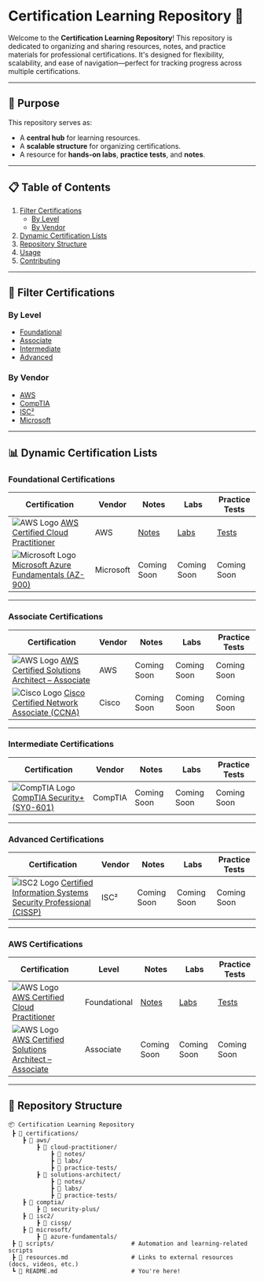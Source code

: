 # Certification Learning Repository 📘

Welcome to the **Certification Learning Repository**! This repository is dedicated to organizing and sharing resources, notes, and practice materials for professional certifications. It's designed for flexibility, scalability, and ease of navigation—perfect for tracking progress across multiple certifications.

---

## 🎯 Purpose

This repository serves as:
- A **central hub** for learning resources.
- A **scalable structure** for organizing certifications.
- A resource for **hands-on labs**, **practice tests**, and **notes**.

---

## 📋 Table of Contents

1. [Filter Certifications](#filter-certifications)
    - [By Level](#by-level)
    - [By Vendor](#by-vendor)
2. [Dynamic Certification Lists](#dynamic-certification-lists)
3. [Repository Structure](#repository-structure)
4. [Usage](#usage)
5. [Contributing](#contributing)

---

## 🔎 Filter Certifications

### By Level
- [Foundational](#foundational-certifications)
- [Associate](#associate-certifications)
- [Intermediate](#intermediate-certifications)
- [Advanced](#advanced-certifications)

### By Vendor
- [AWS](#aws-certifications)
- [CompTIA](#comptia-certifications)
- [ISC²](#isc²-certifications)
- [Microsoft](#microsoft-certifications)

---

## 📊 Dynamic Certification Lists

### Foundational Certifications
| Certification                                         | Vendor       | Notes                       | Labs                   | Practice Tests        |
|-------------------------------------------------------|--------------|-----------------------------|------------------------|-----------------------|
| ![AWS Logo](https://img.shields.io/badge/AWS-%23FF9900?style=flat&logo=amazonaws&logoColor=white) [AWS Certified Cloud Practitioner](https://aws.amazon.com/certification/certified-cloud-practitioner/) | AWS          | [Notes](certifications/aws/cloud-practitioner/notes) | [Labs](certifications/aws/cloud-practitioner/labs) | [Tests](certifications/aws/cloud-practitioner/practice-tests) |
| ![Microsoft Logo](https://img.shields.io/badge/Microsoft-%230078D4?style=flat&logo=microsoft&logoColor=white) [Microsoft Azure Fundamentals (AZ-900)](https://learn.microsoft.com/en-us/certifications/azure-fundamentals/) | Microsoft    | Coming Soon                 | Coming Soon            | Coming Soon           |

---

### Associate Certifications
| Certification                                         | Vendor       | Notes                       | Labs                   | Practice Tests        |
|-------------------------------------------------------|--------------|-----------------------------|------------------------|-----------------------|
| ![AWS Logo](https://img.shields.io/badge/AWS-%23FF9900?style=flat&logo=amazonaws&logoColor=white) [AWS Certified Solutions Architect – Associate](https://aws.amazon.com/certification/certified-solutions-architect-associate/) | AWS          | Coming Soon                 | Coming Soon            | Coming Soon           |
| ![Cisco Logo](https://img.shields.io/badge/Cisco-%23007BFF?style=flat&logo=cisco&logoColor=white) [Cisco Certified Network Associate (CCNA)](https://www.cisco.com/c/en/us/training-events/training-certifications/certifications/associate/ccna.html) | Cisco        | Coming Soon                 | Coming Soon            | Coming Soon           |

---

### Intermediate Certifications
| Certification                                         | Vendor       | Notes                       | Labs                   | Practice Tests        |
|-------------------------------------------------------|--------------|-----------------------------|------------------------|-----------------------|
| ![CompTIA Logo](https://img.shields.io/badge/CompTIA-%23E44C29?style=flat&logo=comptia&logoColor=white) [CompTIA Security+ (SY0-601)](https://www.comptia.org/certifications/security) | CompTIA      | Coming Soon                 | Coming Soon            | Coming Soon           |

---

### Advanced Certifications
| Certification                                         | Vendor       | Notes                       | Labs                   | Practice Tests        |
|-------------------------------------------------------|--------------|-----------------------------|------------------------|-----------------------|
| ![ISC2 Logo](https://img.shields.io/badge/ISC%C2%B2-%2300A6D3?style=flat&logo=isc2&logoColor=white) [Certified Information Systems Security Professional (CISSP)](https://www.isc2.org/Certifications/CISSP) | ISC²         | Coming Soon                 | Coming Soon            | Coming Soon           |

---

### AWS Certifications
| Certification                                         | Level         | Notes                       | Labs                   | Practice Tests        |
|-------------------------------------------------------|---------------|-----------------------------|------------------------|-----------------------|
| ![AWS Logo](https://img.shields.io/badge/AWS-%23FF9900?style=flat&logo=amazonaws&logoColor=white) [AWS Certified Cloud Practitioner](https://aws.amazon.com/certification/certified-cloud-practitioner/) | Foundational  | [Notes](certifications/aws/cloud-practitioner/notes) | [Labs](certifications/aws/cloud-practitioner/labs) | [Tests](certifications/aws/cloud-practitioner/practice-tests) |
| ![AWS Logo](https://img.shields.io/badge/AWS-%23FF9900?style=flat&logo=amazonaws&logoColor=white) [AWS Certified Solutions Architect – Associate](https://aws.amazon.com/certification/certified-solutions-architect-associate/) | Associate     | Coming Soon                 | Coming Soon            | Coming Soon           |

---

## 📂 Repository Structure

```plaintext
📦 Certification Learning Repository
 ┣ 📂 certifications/
    ┣ 📂 aws/
        ┣ 📂 cloud-practitioner/
            ┣ 📂 notes/
            ┣ 📂 labs/
            ┣ 📂 practice-tests/
        ┣ 📂 solutions-architect/
            ┣ 📂 notes/
            ┣ 📂 labs/
            ┣ 📂 practice-tests/
    ┣ 📂 comptia/
        ┣ 📂 security-plus/
    ┣ 📂 isc2/
        ┣ 📂 cissp/
    ┣ 📂 microsoft/
        ┣ 📂 azure-fundamentals/
 ┣ 📂 scripts/                      # Automation and learning-related scripts
 ┣ 📜 resources.md                  # Links to external resources (docs, videos, etc.)
 ┗ 📜 README.md                     # You're here!